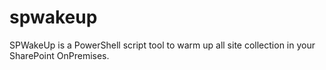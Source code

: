 # spwakeup
SPWakeUp is a PowerShell script tool to warm up all site collection in your SharePoint OnPremises.
